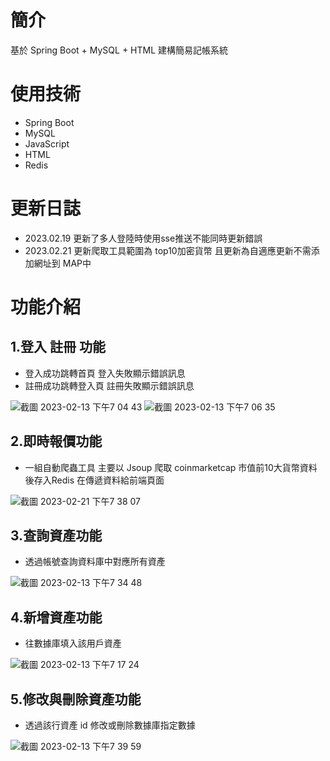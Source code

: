# 簡介 
基於 Spring Boot + MySQL + HTML 建構簡易記帳系統
# 使用技術
 * Spring Boot
 * MySQL
 * JavaScript
 * HTML
 * Redis

# 更新日誌
 * 2023.02.19 更新了多人登陸時使用sse推送不能同時更新錯誤
 * 2023.02.21 更新爬取工具範圍為 top10加密貨幣 且更新為自適應更新不需添加網址到 MAP中
# 功能介紹

## 1.登入 註冊 功能
 * 登入成功跳轉首頁 登入失敗顯示錯誤訊息
 * 註冊成功跳轉登入頁 註冊失敗顯示錯誤訊息
 
![截圖 2023-02-13 下午7 04 43](https://user-images.githubusercontent.com/90376966/218441858-f9483f9b-4f5b-48d2-897b-e132f5e6df93.png)
![截圖 2023-02-13 下午7 06 35](https://user-images.githubusercontent.com/90376966/218442007-b4cc55ff-68b8-43a5-b023-efcb1f400452.png)

## 2.即時報價功能
 * 一組自動爬蟲工具 主要以 Jsoup 爬取 coinmarketcap 市值前10大貨幣資料後存入Redis 在傳遞資料給前端頁面
 
![截圖 2023-02-21 下午7 38 07](https://user-images.githubusercontent.com/90376966/220335257-a1b558ed-fea3-47d6-be92-ae8cd5d16828.png)


## 3.查詢資產功能
* 透過帳號查詢資料庫中對應所有資產
	
![截圖 2023-02-13 下午7 34 48](https://user-images.githubusercontent.com/90376966/218447449-f7438215-1b2e-4076-a918-dfefd7dc6c07.png)

## 4.新增資產功能
* 往數據庫填入該用戶資產
	
![截圖 2023-02-13 下午7 17 24](https://user-images.githubusercontent.com/90376966/218447618-42025fd9-b31d-4bcc-97ff-fba9c8c9f0fa.png)

## 5.修改與刪除資產功能
* 透過該行資產 id 修改或刪除數據庫指定數據

![截圖 2023-02-13 下午7 39 59](https://user-images.githubusercontent.com/90376966/218448909-ac116d85-4aba-4cc6-800b-018a8c47f77b.png)
